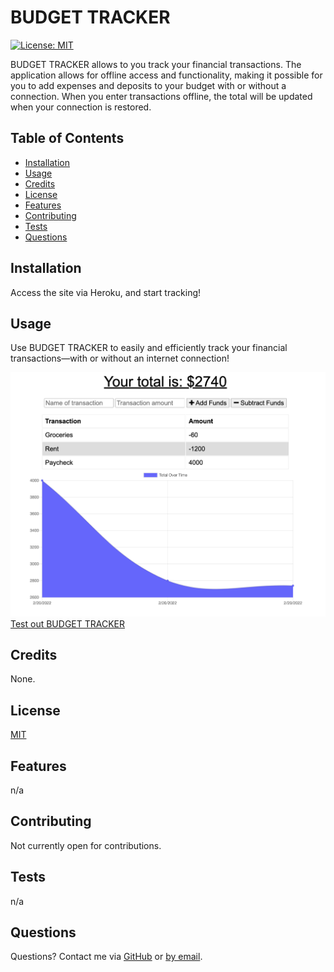 
  
  # BUDGET TRACKER

  [![License: MIT](https://img.shields.io/badge/License-MIT-yellow.svg)](https://opensource.org/licenses/MIT)

  BUDGET TRACKER allows to you track your financial transactions. The application allows for offline access and functionality, making it possible for you to add expenses and deposits to your budget with or without a connection. When you enter transactions offline, the total will be updated when your connection is restored.

  ## Table of Contents
  * [Installation](#installation)
  * [Usage](#usage)
  * [Credits](#credits)
  * [License](#license)
  * [Features](#features)
  * [Contributing](#contributing)
  * [Tests](#tests)
  * [Questions](#questions)

  ## Installation
  Access the site via Heroku, and start tracking!

  ## Usage
  Use BUDGET TRACKER to easily and efficiently track your financial transactions—with or without an internet connection!
  
  ![BUDGET TRACKER](https://github.com/hpurring/budget-tracker/blob/main/assets/budget-tracker_screenshot.png)
  [Test out BUDGET TRACKER](https://damp-spire-50421.herokuapp.com/)


  ## Credits
  None.

  ## License 
  [MIT](https://choosealicense.com/licenses/mit/)

  ## Features
  n/a

  ## Contributing
  Not currently open for contributions.

  ## Tests
  n/a

  ## Questions
  Questions? Contact me via [GitHub](https://github.com/hpurring) or [by email](mailto:hilarypurrington@gmail.com).

